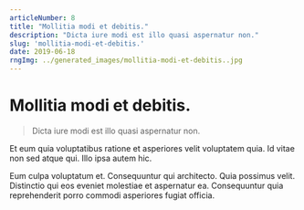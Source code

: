 ```yaml
---
articleNumber: 8
title: "Mollitia modi et debitis."
description: "Dicta iure modi est illo quasi aspernatur non."
slug: 'mollitia-modi-et-debitis.'
date: 2019-06-18
rngImg: ../generated_images/mollitia-modi-et-debitis..jpg
---
```


# Mollitia modi et debitis.

> Dicta iure modi est illo quasi aspernatur non.

Et eum quia voluptatibus ratione et asperiores velit voluptatem quia. Id vitae non sed atque qui. Illo ipsa autem hic.
 Eum culpa voluptatum et. Consequuntur qui architecto. Quia possimus velit. Distinctio qui eos eveniet molestiae et aspernatur ea. Consequuntur quia reprehenderit porro commodi asperiores fugiat officia.
